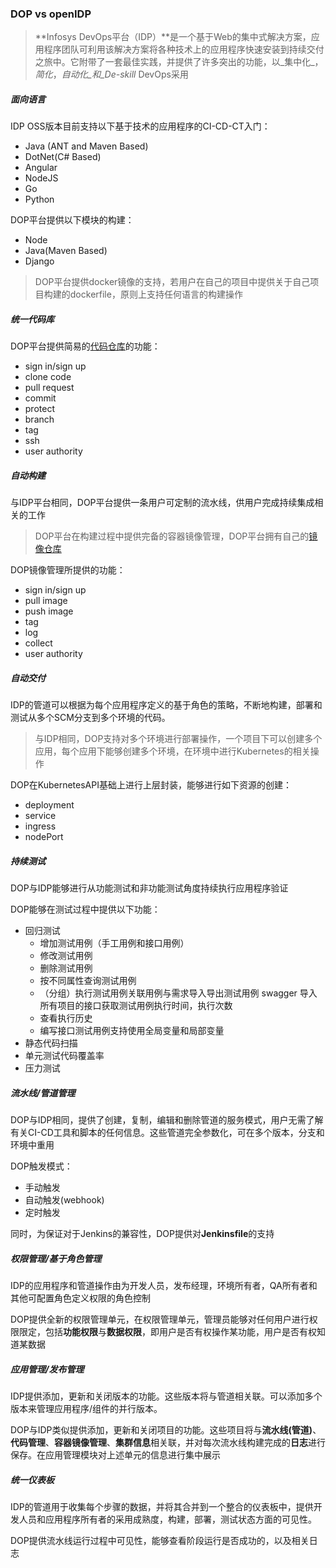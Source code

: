 ### DOP vs openIDP 

>  **Infosys DevOps平台（IDP）**是一个基于Web的集中式解决方案，应用程序团队可利用该解决方案将各种技术上的应用程序快速安装到持续交付之旅中。它附带了一套最佳实践，并提供了许多突出的功能，以_集中化_，_简化_，_自动化_和_De-skill_ DevOps采用

#####  面向语言
IDP OSS版本目前支持以下基于技术的应用程序的CI-CD-CT入门：
-   Java (ANT and Maven Based)
-   DotNet(C# Based)
-   Angular
-   NodeJS
-   Go
-   Python

DOP平台提供以下模块的构建：

- Node
- Java(Maven Based)
- Django

> DOP平台提供docker镜像的支持，若用户在自己的项目中提供关于自己项目构建的dockerfile，原则上支持任何语言的构建操作

#####  统一代码库

DOP平台提供简易的[代码仓库](http://gitlab.dop.clsaa.com/users/sign_in)的功能：
- sign in/sign up
- clone code
- pull request
- commit
- protect
- branch
- tag
- ssh
- user authority

#####  自动构建

与IDP平台相同，DOP平台提供一条用户可定制的流水线，供用户完成持续集成相关的工作

> DOP平台在构建过程中提供完备的容器镜像管理，DOP平台拥有自己的[镜像仓库](https://http://registry.dop.clsaa.com/)

DOP镜像管理所提供的功能：
- sign in/sign up
- pull image
- push image
- tag
- log
- collect
- user authority

##### 自动交付

IDP的管道可以根据为每个应用程序定义的基于角色的策略，不断地构建，部署和测试从多个SCM分支到多个环境的代码。

> 与IDP相同，DOP支持对多个环境进行部署操作，一个项目下可以创建多个应用，每个应用下能够创建多个环境，在环境中进行Kubernetes的相关操作

DOP在KubernetesAPI基础上进行上层封装，能够进行如下资源的创建：
- deployment
- service
- ingress
- nodePort
##### 持续测试

DOP与IDP能够进行从功能测试和非功能测试角度持续执行应用程序验证

DOP能够在测试过程中提供以下功能：
- 回归测试
	- 增加测试用例（手工用例和接口用例）
	- 修改测试用例
	- 删除测试用例
	- 按不同属性查询测试用例
	- （分组）执行测试用例关联用例与需求导入导出测试用例 swagger 导入所有项目的接口获取测试用例执行时间，执行次数
	- 查看执行历史
	- 编写接口测试用例支持使用全局变量和局部变量
- 静态代码扫描
- 单元测试代码覆盖率
- 压力测试

##### 流水线/管道管理

DOP与IDP相同，提供了创建，复制，编辑和删除管道的服务模式，用户无需了解有关CI-CD工具和脚本的任何信息。这些管道完全参数化，可在多个版本，分支和环境中重用

DOP触发模式：
- 手动触发
- 自动触发(webhook)
- 定时触发

同时，为保证对于Jenkins的兼容性，DOP提供对**Jenkinsfile**的支持

##### 权限管理/基于角色管理

IDP的应用程序和管道操作由为开发人员，发布经理，环境所有者，QA所有者和其他可配置角色定义权限的角色控制

DOP提供全新的权限管理单元，在权限管理单元，管理员能够对任何用户进行权限限定，包括**功能权限**与**数据权限**，即用户是否有权操作某功能，用户是否有权知道某数据

##### 应用管理/发布管理

IDP提供添加，更新和关闭版本的功能。这些版本将与管道相关联。可以添加多个版本来管理应用程序/组件的并行版本。

DOP与IDP类似提供添加，更新和关闭项目的功能。这些项目将与**流水线(管道)**、**代码管理**、**容器镜像管理**、**集群信息**相关联，并对每次流水线构建完成的**日志**进行保存。在应用管理模块对上述单元的信息进行集中展示

##### 统一仪表板
IDP的管道用于收集每个步骤的数据，并将其合并到一个整合的仪表板中，提供开发人员和应用程序所有者的采用成熟度，构建，部署，测试状态方面的可见性。

DOP提供流水线运行过程中可见性，能够查看阶段运行是否成功的，以及相关日志
